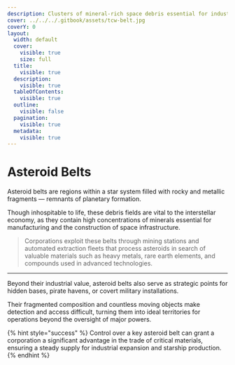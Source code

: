 ```yaml
---
description: Clusters of mineral-rich space debris essential for industrial supply chains.
cover: ../../../.gitbook/assets/tcw-belt.jpg
coverY: 0
layout:
  width: default
  cover:
    visible: true
    size: full
  title:
    visible: true
  description:
    visible: true
  tableOfContents:
    visible: true
  outline:
    visible: false
  pagination:
    visible: true
  metadata:
    visible: true
---
```


# Asteroid Belts

Asteroid belts are regions within a star system filled with rocky and metallic fragments — remnants of planetary formation.

Though inhospitable to life, these debris fields are vital to the interstellar economy, as they contain high concentrations of minerals essential for manufacturing and the construction of space infrastructure.

> Corporations exploit these belts through mining stations and automated extraction fleets that process asteroids in search of valuable materials such as heavy metals, rare earth elements, and compounds used in advanced technologies.

***

Beyond their industrial value, asteroid belts also serve as strategic points for hidden bases, pirate havens, or covert military installations.

Their fragmented composition and countless moving objects make detection and access difficult, turning them into ideal territories for operations beyond the oversight of major powers.

{% hint style="success" %}
Control over a key asteroid belt can grant a corporation a significant advantage in the trade of critical materials, ensuring a steady supply for industrial expansion and starship production.
{% endhint %}
